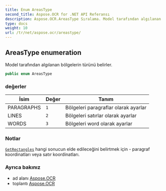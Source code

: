 ```yaml
---
title: Enum AreasType
second_title: Aspose.OCR for .NET API Referansı
description: Aspose.OCR.AreasType Sıralama. Model tarafından algılanan bölgelerin türünü belirler.
type: docs
weight: 10
url: /tr/net/aspose.ocr/areastype/
---
```

## AreasType enumeration

Model tarafından algılanan bölgelerin türünü belirler.

```csharp
public enum AreasType
```

### değerler

| İsim | Değer | Tanım |
| --- | --- | --- |
| PARAGRAPHS | `1` | Bölgeleri paragraflar olarak ayarlar |
| LINES | `2` | Bölgeleri satırlar olarak ayarlar |
| WORDS | `3` | Bölgeleri word olarak ayarlar |

### Notlar

[`GetRectangles`](../asposeocr/getrectangles/) hangi sonucun elde edileceğini belirtmek için - paragraf koordinatları veya satır koordinatları.

### Ayrıca bakınız

* ad alanı [Aspose.OCR](../../aspose.ocr/)
* toplantı [Aspose.OCR](../../)


